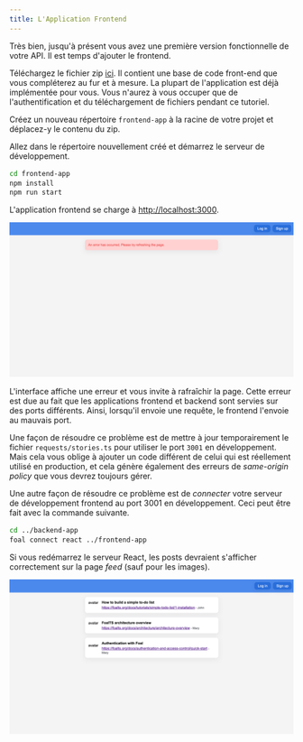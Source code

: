 ```yaml
---
title: L'Application Frontend
---
```


Très bien, jusqu'à présent vous avez une première version fonctionnelle de votre API. Il est temps d'ajouter le frontend.

Téléchargez le fichier zip [ici](./assets/frontend-app.zip). Il contient une base de code front-end que vous compléterez au fur et à mesure. La plupart de l'application est déjà implémentée pour vous. Vous n'aurez à vous occuper que de l'authentification et du téléchargement de fichiers pendant ce tutoriel.

Créez un nouveau répertoire `frontend-app` à la racine de votre projet et déplacez-y le contenu du zip.

Allez dans le répertoire nouvellement créé et démarrez le serveur de développement.

```bash
cd frontend-app
npm install
npm run start
```

L'application frontend se charge à [http://localhost:3000](http://localhost:3000).

![Feed page](./images/feed-error.png)

L'interface affiche une erreur et vous invite à rafraîchir la page. Cette erreur est due au fait que les applications frontend et backend sont servies sur des ports différents. Ainsi, lorsqu'il envoie une requête, le frontend l'envoie au mauvais port.

Une façon de résoudre ce problème est de mettre à jour temporairement le fichier `requests/stories.ts` pour utiliser le port `3001` en développement. Mais cela vous oblige à ajouter un code différent de celui qui est réellement utilisé en production, et cela génère également des erreurs de *same-origin policy* que vous devrez toujours gérer.

Une autre façon de résoudre ce problème est de *connecter* votre serveur de développement frontend au port 3001 en développement. Ceci peut être fait avec la commande suivante.

```bash
cd ../backend-app
foal connect react ../frontend-app
```

Si vous redémarrez le serveur React, les posts devraient s'afficher correctement sur la page *feed* (sauf pour les images).

![Feed page](./images/feed-no-images.png)